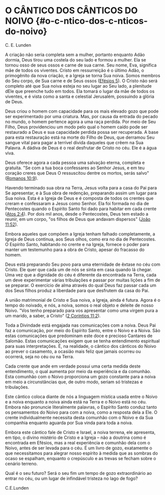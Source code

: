 # O CÂNTICO DOS CÂNTICOS DO NOIVO {#o-c-ntico-dos-c-nticos-do-noivo}

C. E. Lunden

A criação não seria completa sem a mulher, portanto enquanto Adão dormia, Deus tirou uma costela do seu lado e formou a mulher. Ela se tornou osso de seus ossos e carne de sua carne. Seu nome, Eva, significa mãe de todos os viventes. Cristo em ressurreição é o último Adão, o primogênito da nova criação, e a Igreja se torna Sua noiva. Somos membros do Seu corpo, de Sua carne e de Seus ossos ([Efésios 5](http://bibliaonline.com.br/acf/ef/5)). O Cristo não será completo até que Sua noiva esteja no seu lugar ao Seu lado, a plenitude dEle que preenche tudo em todos. Ela tomará o lugar da mãe de todos os viventes, e é vista como a santa e celestial Jerusalém, possuindo a glória de Deus.

Deus criou o homem com capacidade para os mais elevado gozo que pode ser experimentado por uma criatura. Mas, por causa da entrada do pecado no mundo, o homem pertence agora a uma raça perdida. Por meio de Seu Filho, Deus providenciou um modo pelo qual o homem caído pode ser restaurado a Deus e sua capacidade perdida possa ser recuperada. A base para esta restauração está na morte do Filho de Deus, que derramou Seu sangue vital para pagar a terrível dívida daqueles que crêem na Sua Palavra. A dádiva de Deus é o real desfrutar de Cristo no céu. Ele é a água viva.

Deus oferece agora a cada pessoa uma salvação eterna, completa e gratuita. &quot;Se com a tua boca confessares ao Senhor Jesus, e em teu coração creres que Deus O ressuscitou dentre os mortos, serás salvo&quot; ([Romanos 10:9](http://bibliaonline.com.br/acf/rm/10/9)).

Havendo terminado sua obra na Terra, Jesus volta para a casa do Pai para Se apresentar, e à Sua obra de redenção, preparando assim um lugar para Sua noiva. Esta é a Igreja de Deus e é composta de todos os crentes que creram e confessaram a Jesus como Senhor. Ela foi formada no dia de Pentecostes quando o Espírito Santo foi dado para habitar em cada crente ([Atos 2:4](http://bibliaonline.com.br/acf/atos/2/4)). Por dois mil anos, desde o Pentecostes, Deus tem estado a reunir, em um corpo, &quot;os filhos de Deus que andavam dispersos&quot; ([João 11:52](http://bibliaonline.com.br/acf/jo/11/52)).

Embora aqueles que compõem a Igreja tenham falhado completamente, a Igreja de Deus continua, aos Seus olhos, como era no dia de Pentecostes. O Espírito Santo, habitando no crente e na Igreja, fornece o poder para manter um testemunho para a obra de Cristo, apesar do fracasso do homem.

Deus está preparando Seu povo para uma eternidade de êxtase no céu com Cristo. Ele quer que cada um de nós se sinta em casa quando lá chegar. Uma vez que a dignidade do céu é diferente da encontrada na Terra, cada um deve experimentar várias tribulações e passar por muitas lições a fim de se preparar. O exercício de alma através do qual Deus faz passar cada um dos Seus filhos produz a liberdade para que desfrutem da casa do Pai.

A união matrimonial de Cristo e Sua noiva, a Igreja, ainda é futura. Agora é o tempo do noivado, e nós, a noiva, somos o real objeto e deleite de nosso Noivo. &quot;Vos tenho preparado para vos apresentar como uma virgem pura a um marido, a saber, a Cristo&quot; ([2 Coríntios 11:2](http://bibliaonline.com.br/acf/2co/11/2)).

Toda a Divindade está engajada nas comunicações com a noiva. Deus Pai faz a comunicação, por meio do Espírito Santo, entre o Noivo e a Noiva. São estas comunicações que predominam este doce e precioso Cantares de Salomão. Estas comunicações exigem que se tenha entendimento espiritual para suas interpretações. É, na realidade, o cântico dos cânticos do Noivo ao prever o casamento, a ocasião mais feliz que jamais ocorreu ou ocorrerá, seja no céu ou na Terra.

Cada crente que ande em verdade possui uma certa medida deste entendimento, o qual aumenta por meio da experiência e da comunhão. Esta comunhão com o Noivo proporciona um gozo constante para a noiva em meio a circunstâncias que, de outro modo, seriam só tristezas e tribulações.

Este cântico coloca diante de nós a linguagem mística usada entre o Noivo e a noiva enquanto a noiva ainda está na Terra e o Noivo está no céu. Embora não pronuncie literalmente palavras, o Espírito Santo conduz tanto os pensamentos do Noivo para com a noiva, como a resposta dela a Ele. O crente individualmente necessita desta comunhão com o Noivo e da Sua companhia enquanto aguarda por Sua vinda para toda a noiva.

Embora este cântico fale de Cristo e Israel, a noiva terrena, ele apresenta, em tipo, o divino mistério de Cristo e a Igreja – não a doutrina como é encontrada em Efésios, mas a real experiência e comunhão dela com o Noivo, antes de ser levada para o céu. É um livro de gozo, exatamente o que necessitamos para alegrar nosso espírito à medida que as sombras do ocaso se espalham, enquanto o crepúsculo e as trevas se fecham sobre o cenário terreno.

Qual é o seu futuro? Será o seu fim um tempo de gozo extraordinário ao entrar no céu, ou um lugar de infindável tristeza no lago de fogo?

C.E.Lunden